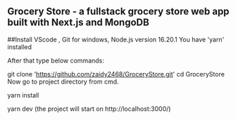 ## Grocery Store - a fullstack grocery store web app built with Next.js and MongoDB


##Install VScode , Git for windows,   Node.js version 16.20.1
You have 'yarn' installed



After that type below commands:




git clone 'https://github.com/zaidy2468/GroceryStore.git'
cd  GroceryStore
Now go to project directory from cmd.

yarn install

yarn dev (the project will start on  http://localhost:3000/)




